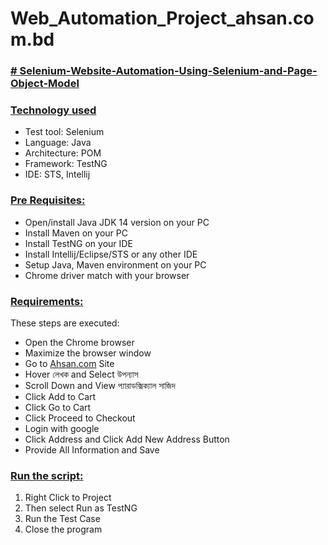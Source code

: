 # Web_Automation_Project_ahsan.com.bd
### **[# Selenium-Website-Automation-Using-Selenium-and-Page-Object-Model](url)**

### **[Technology used](url)**
- Test tool: Selenium
- Language: Java
- Architecture: POM
- Framework: TestNG
- IDE: STS, Intellij

### **[Pre Requisites:](url)**
- Open/install Java JDK 14 version on your PC
- Install Maven on your PC
- Install TestNG on your IDE
- Install Intellij/Eclipse/STS or any other IDE
- Setup Java, Maven environment on your PC
- Chrome driver match with your browser

### **[Requirements:](url)**
These steps are executed:

- Open the Chrome browser
- Maximize the browser window
- Go to [Ahsan.com](https://ahsan.com.bd/) Site
- Hover লেখক and Select উপন্যাস 
- Scroll Down and View প্যারাডক্সিক্যাল সাজিদ
- Click Add to Cart
- Click Go to Cart
- Click Proceed to Checkout
- Login with google
- Click Address and Click Add New Address Button
- Provide All Information and Save

### **[Run the script:](url)**

1. Right Click to Project 
2. Then select Run as TestNG
3. Run the Test Case
4. Close the program
